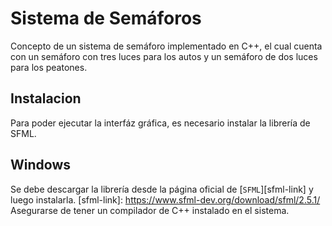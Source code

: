 # Sistema de Semáforos
Concepto de un sistema de semáforo implementado en C++, el cual cuenta con un semáforo con tres luces para los autos y un semáforo de dos luces para los peatones.

## Instalacion
Para poder ejecutar la interfáz gráfica, es necesario instalar la librería de SFML.

## Windows
Se debe descargar la librería desde la página oficial de [`SFML`][sfml-link] y luego instalarla.
[sfml-link]: https://www.sfml-dev.org/download/sfml/2.5.1/
Asegurarse de tener un compilador de C++ instalado en el sistema.
